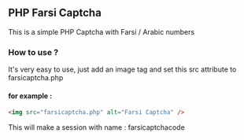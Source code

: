 ## PHP Farsi Captcha

This is a simple PHP Captcha with Farsi / Arabic numbers

### How to use ?

It's very easy to use, just add an image tag and set this src attribute to farsicaptcha.php

#### for example :

``` html
<img src="farsicaptcha.php" alt="Farsi Captcha" />
```

This will make a session with name : farsicaptchacode
